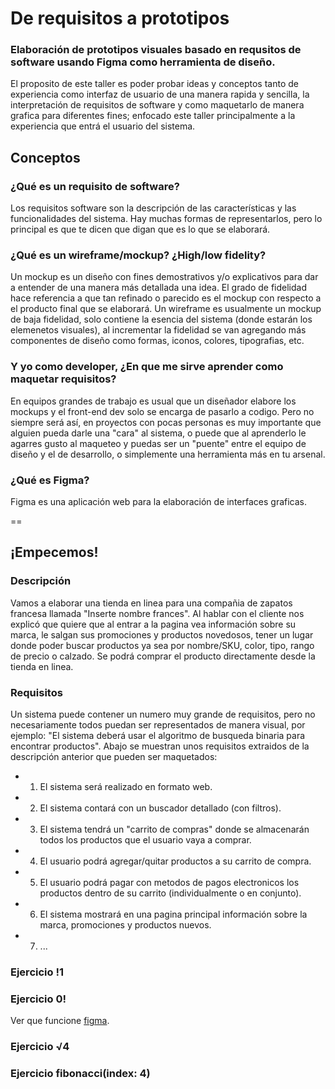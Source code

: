 # De requisitos a prototipos
### Elaboración de prototipos visuales basado en requsitos de software usando Figma como herramienta de diseño.
El proposito de este taller es poder probar ideas y conceptos tanto de experiencia como interfaz de usuario de una manera rapida y sencilla, la interpretación de requisitos de software y como maquetarlo de manera grafica para diferentes fines; enfocado este taller principalmente a la experiencia que entrá el usuario del sistema.

## Conceptos
### ¿Qué es un requisito de software?
Los requisitos software son la descripción de las características y las funcionalidades del sistema. Hay muchas formas de representarlos, pero lo principal es que te dicen que digan que es lo que se elaborará.

### ¿Qué es un wireframe/mockup? ¿High/low fidelity?
Un mockup es un diseño con fines demostrativos y/o explicativos para dar a entender de una manera más detallada una idea.
El grado de fidelidad hace referencia a que tan refinado o parecido es el mockup con respecto a el producto final que se elaborará. Un wireframe es usualmente un mockup de baja fidelidad, solo contiene la esencia del sistema (donde estarán los elemenetos visuales), al incrementar la fidelidad se van agregando más componentes de diseño como formas, iconos, colores, tipografias, etc.

### Y yo como developer, ¿En que me sirve aprender como maquetar requisitos?
En equipos grandes de trabajo es usual que un diseñador elabore los mockups y el front-end dev solo se encarga de pasarlo a codigo. Pero no siempre será así, en proyectos con pocas personas es muy importante que alguien pueda darle una "cara" al sistema, o puede que al aprenderlo le agarres gusto al maqueteo y puedas ser un "puente" entre el equipo de diseño y el de desarrollo, o simplemente una herramienta más en tu arsenal.

### ¿Qué es Figma?
Figma es una aplicación web para la elaboración de interfaces graficas.

==

## ¡Empecemos!
### Descripción
Vamos a elaborar una tienda en linea para una compañia de zapatos francesa llamada "Inserte nombre frances". Al hablar con el cliente nos explicó que quiere que al entrar a la pagina vea información sobre su marca, le salgan sus promociones y productos novedosos, tener un lugar donde poder buscar productos ya sea por nombre/SKU, color, tipo, rango de precio o calzado. Se podrá comprar el producto directamente desde la tienda en linea.

### Requisitos
Un sistema puede contener un numero muy grande de requisitos, pero no necesariamente todos puedan ser representados de manera visual, por ejemplo: "El sistema deberá usar el algoritmo de busqueda binaria para encontrar productos". Abajo se muestran unos requisitos extraidos de la descripción anterior que pueden ser maquetados:

- 001. El sistema será realizado en formato web.
- 002. El sistema contará con un buscador detallado (con filtros).
- 003. El sistema tendrá un "carrito de compras" donde se almacenarán todos los productos que el usuario vaya a comprar.
- 004. El usuario podrá agregar/quitar productos a su carrito de compra.
- 005. El usuario podrá pagar con metodos de pagos electronicos los productos dentro de su carrito (individualmente o en conjunto).
- 006. El sistema mostrará en una pagina principal información sobre la marca, promociones y productos nuevos.
- 007. ...

### Ejercicio !1

### Ejercicio 0!
Ver que funcione [figma](https://www.figma.com).

### Ejercicio √4

### Ejercicio fibonacci(index: 4)



